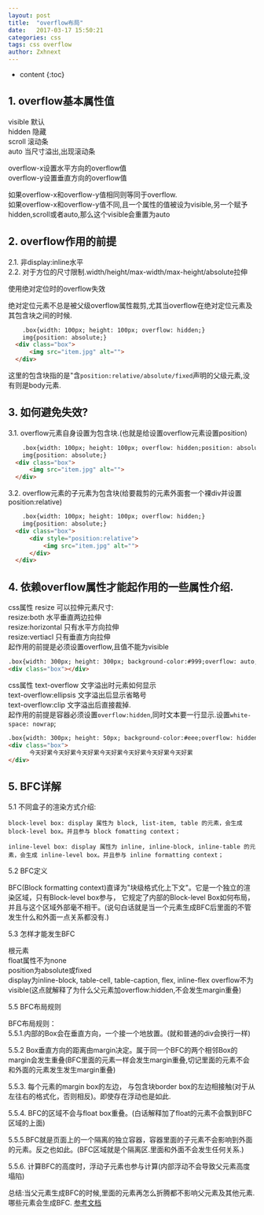 ```yaml
---
layout: post
title:  "overflow布局"
date:   2017-03-17 15:50:21
categories: css
tags: css overflow
author: Zxhnext
---
```


* content
{:toc}
## 1. overflow基本属性值
visible 默认  
hidden 隐藏  
scroll 滚动条  
auto 当尺寸溢出,出现滚动条  

overflow-x设置水平方向的overflow值  
overflow-y设置垂直方向的overflow值  

如果overflow-x和overflow-y值相同则等同于overflow.  
如果overflow-x和overflow-y值不同,且一个属性的值被设为visible,另一个赋予hidden,scroll或者auto,那么这个visible会重置为auto



## 2. overflow作用的前提 
2.1. 非display:inline水平  
2.2. 对于方位的尺寸限制.width/height/max-width/max-height/absolute拉伸  

使用绝对定位时的overflow失效  

绝对定位元素不总是被父级overflow属性裁剪,尤其当overflow在绝对定位元素及其包含块之间的时候.
```html
    .box{width: 100px; height: 100px; overflow: hidden;}
    img{position: absolute;}
  <div class="box">
      <img src="item.jpg" alt="">
  </div>
```
这里的包含块指的是"含`position:relative/absolute/fixed`声明的父级元素,没有则是body元素.

## 3. 如何避免失效? 
3.1. overflow元素自身设置为包含块.(也就是给设置overflow元素设置position)
```html
    .box{width: 100px; height: 100px; overflow: hidden;position: absolute}
    img{position: absolute;}
  <div class="box">
      <img src="item.jpg" alt="">
  </div>
```
3.2. overflow元素的子元素为包含块(给要裁剪的元素外面套一个裸div并设置position:relative)
```html
    .box{width: 100px; height: 100px; overflow: hidden;}
    img{position: absolute;}
  <div class="box">
      <div style="position:relative">
          <img src="item.jpg" alt="">
      </div>
  </div>
```

## 4. 依赖overflow属性才能起作用的一些属性介绍.

css属性 resize 可以拉伸元素尺寸:  
resize:both 水平垂直两边拉伸  
resize:horizontal 只有水平方向拉伸  
resize:vertiacl 只有垂直方向拉伸  
起作用的前提是必须设置overflow,且值不能为visible
```html
.box{width: 300px; height: 300px; background-color:#999;overflow: auto;resize: both;
<div class="box"></div>
```
css属性 text-overflow 文字溢出时元素如何显示  
text-overflow:ellipsis 文字溢出后显示省略号  
text-overflow:clip 文字溢出后直接裁掉.  
起作用的前提是容器必须设置`overflow:hidden`,同时文本要一行显示.设置`white-space: nowrap`;
```html
.box{width: 300px; height: 50px; background-color:#eee;overflow: hidden;text-overflow:ellipsis; white-space: nowrap;}
<div class="box">
      今天好累今天好累今天好累今天好累今天好累今天好累今天好累
</div>
```

## 5. BFC详解

5.1 不同盒子的渲染方式介绍:  
```
block-level box: display 属性为 block, list-item, table 的元素，会生成 block-level box。并且参与 block fomatting context；
```
```
inline-level box: display 属性为 inline, inline-block, inline-table 的元素，会生成 inline-level box。并且参与 inline formatting context；
```

5.2 BFC定义  

BFC(Block formatting context)直译为"块级格式化上下文"。它是一个独立的渲染区域，只有Block-level box参与， 它规定了内部的Block-level Box如何布局，并且与这个区域外部毫不相干。(说句白话就是当一个元素生成BFC后里面的不管发生什么和外面一点关系都没有.)

5.3 怎样才能发生BFC  

根元素  
float属性不为none  
position为absolute或fixed  
display为inline-block, table-cell, table-caption, flex, inline-flex 
overflow不为visible(这点就解释了为什么父元素加overflow:hidden,不会发生margin重叠)

5.5 BFC布局规则  

BFC布局规则：  
5.5.1.内部的Box会在垂直方向，一个接一个地放置。(就和普通的div会换行一样)

5.5.2 Box垂直方向的距离由margin决定。属于同一个BFC的两个相邻Box的margin会发生重叠(BFC里面的元素一样会发生margin重叠,切记里面的元素不会和外面的元素发生发生margin重叠)  

5.5.3. 每个元素的margin box的左边， 与包含块border box的左边相接触(对于从左往右的格式化，否则相反)。即使存在浮动也是如此.  

5.5.4. BFC的区域不会与float box重叠。(白话解释加了float的元素不会飘到BFC区域的上面)  

5.5.5.BFC就是页面上的一个隔离的独立容器，容器里面的子元素不会影响到外面的元素。反之也如此。(BFC区域就是个隔离区.里面和外面不会发生任何关系.)  

5.5.6. 计算BFC的高度时，浮动子元素也参与计算(内部浮动不会导致父元素高度塌陷)  

总结:当父元素生成BFC的时候,里面的元素再怎么折腾都不影响父元素及其他元素.哪些元素会生成BFC.
[参考文档](https://www.thinktxt.com/web-front/2017/02/18/css-bfc-layout-model.html)